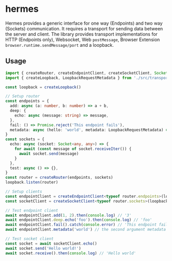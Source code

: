 # hermes

Hermes provides a generic interface for one way (Endpoints) and two way (Sockets) communication. It requires a transport for sending data between the server and client. The library provides transport implementations for HTTP (Endpoints only), Websocket, Web `postMessage`, Browser Extension `browser.runtime.sendMessage/port` and a loopback.

## Usage

```ts
import { createRouter, createEndpointClient, createSocketClient, Socket } from './src'
import { createLoopback, LoopbackRequestMetadata } from './src/transports/loopback'

const loopback = createLoopback()

// Setup router
const endpoints = {
  add: async (a: number, b: number) => a + b,
  deep: {
    echo: async (message: string) => message,
  },
  fail: () => Promise.reject('This endpoint fails'),
  metadata: async (hello: 'world', metadata: LoopbackRequestMetadata) => hello,
}
const sockets = {
  echo: async (socket: Socket<any, any>) => {
    for await (const message of socket.receiveIter()) {
      await socket.send(message)
    }
  },
  test: async () => {},
}
const router = createRouter(endpoints, sockets)
loopback.listen(router)

// Setup clients
const endpointClient = createEndpointClient<typeof router.endpoints>(loopback.endpointTransport)
const socketClient = createSocketClient<typeof router.sockets>(loopback.socketTransport)

// Test endpoint client
await endpointClient.add(1, 2).then(console.log) // '3'
await endpointClient.deep.echo('foo').then(console.log) // 'foo'
await endpointClient.fail().catch(console.error) // 'This endpoint fails'
await endpointClient.metadata('world') // the second argument metadata passed by loopback transport

// Test socket client
const socket = await socketClient.echo()
await socket.send('Hello world!')
await socket.receive().then(console.log) // 'Hello world'
```
